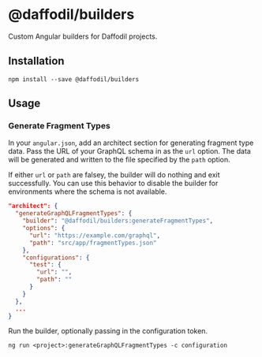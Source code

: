 # @daffodil/builders
Custom Angular builders for Daffodil projects.

## Installation

```
npm install --save @daffodil/builders
```

## Usage

### Generate Fragment Types

In your `angular.json`, add an architect section for generating fragment type data. Pass the URL of your GraphQL schema in as the `url` option. The data will be generated and written to the file specified by the `path` option.

If either `url` or `path` are falsey, the builder will do nothing and exit successfully. You can use this behavior to disable the builder for environments where the schema is not available.

```json
"architect": {
  "generateGraphQLFragmentTypes": {
    "builder": "@daffodil/builders:generateFragmentTypes",
    "options": {
      "url": "https://example.com/graphql",
      "path": "src/app/fragmentTypes.json"
    },
    "configurations": {
      "test": {
        "url": "",
        "path": ""
      }
    }
  },
  ...
}
```

Run the builder, optionally passing in the configuration token.

```
ng run <project>:generateGraphQLFragmentTypes -c configuration
```
